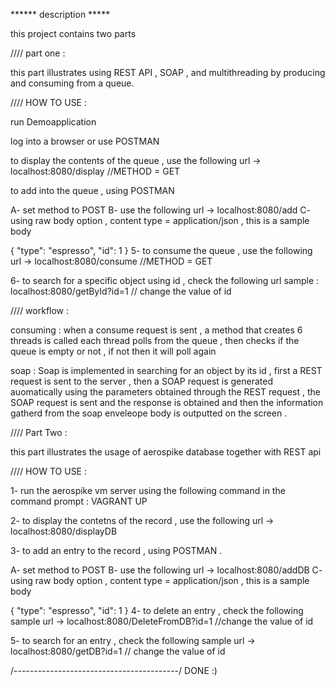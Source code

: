 ****** description *****

this project contains two parts

//// part one :

this part illustrates using REST API , SOAP , and multithreading by producing and consuming from a queue.

//// HOW TO USE :

run Demoapplication

log into a browser or use POSTMAN

to display the contents of the queue , use the following url -> localhost:8080/display //METHOD = GET

to add into the queue , using POSTMAN

A- set method to POST B- use the following url -> localhost:8080/add C- using raw body option , content type = application/json , this is a sample body

{
    "type": "espresso",
    "id": 1
}
5- to consume the queue , use the following url -> localhost:8080/consume //METHOD = GET

6- to search for a specific object using id , check the following url sample : localhost:8080/getById?id=1 // change the value of id

//// workflow :

consuming : when a consume request is sent , a method that creates 6 threads is called each thread polls from the queue , then checks if the queue is empty or not , if not then it will poll again

soap : Soap is implemented in searching for an object by its id , first a REST request is sent to the server , then a SOAP request is generated auomatically using the parameters obtained through the REST request , the SOAP request is sent and the response is obtained and then the information gatherd from the soap enveleope body is outputted on the screen .

//// Part Two :

this part illustrates the usage of aerospike database together with REST api

//// HOW TO USE :

1- run the aerospike vm server using the following command in the command prompt : VAGRANT UP

2- to display the contetns of the record , use the following url -> localhost:8080/displayDB

3- to add an entry to the record , using POSTMAN .

A- set method to POST B- use the following url -> localhost:8080/addDB C- using raw body option , content type = application/json , this is a sample body

{
    "type": "espresso",
    "id": 1
}
4- to delete an entry , check the following sample url -> localhost:8080/DeleteFromDB?id=1 //change the value of id

5- to search for an entry , check the following sample url -> localhost:8080/getDB?id=1 // change the value of id

/-----------------------------------------/ DONE :)
